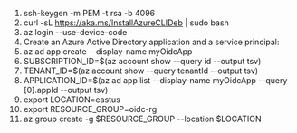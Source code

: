 1. ssh-keygen -m PEM -t rsa -b 4096
2. curl -sL https://aka.ms/InstallAzureCLIDeb | sudo bash
3. az login --use-device-code
4. Create an Azure Active Directory application and a service principal:
  1. az ad app create --display-name myOidcApp
  1. SUBSCRIPTION_ID=$(az account show --query id --output tsv) 
  1. TENANT_ID=$(az account show --query tenantId --output tsv)
  1. APPLICATION_ID=$(az ad app list --display-name myOidcApp --query [0].appId --output tsv)
1. export LOCATION=eastus
1. export RESOURCE_GROUP=oidc-rg
1. az group create -g $RESOURCE_GROUP --location $LOCATION